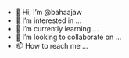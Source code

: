 - 👋 Hi, I’m @bahaajaw
- 👀 I’m interested in ...
- 🌱 I’m currently learning ...
- 💞️ I’m looking to collaborate on ...
- 📫 How to reach me ...

<!---
bahaajaw/bahaajaw is a ✨ special ✨ repository because its `README.md` (this file) appears on your GitHub profile.
You can click the Preview link to take a look at your changes.
--->
